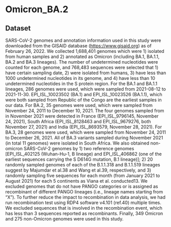 # Omicron_BA.2

## Dataset

SARS-CoV-2 genomes and annotation information used in this study were downloaded from the GISAID database (https://www.gisaid.org) as of February 26, 2022. We collected 1,688,401 genomes which were 1) isolated from human samples and 2) annotated as Omicron (including BA.1, BA.1.1, BA.2 and BA.3 lineages). The number of undetermined nucleotides were counted for each genome, and 768,483 sequences were selected that 1) have certain sampling date, 2) were isolated from humans, 3) have less than 1000 undetermined nucleotides in its genome, and 4) have less than 10 undetermined nucleotides in the S protein region. For the BA.1 and BA.1.1 lineages, 286 genomes were used, which were sampled from 2021-08-12 to 2021-11-30. EPI_ISL_10023502 (BA.1) and EPI_ISL_10023526 (BA.1.1), which were both sampled from Republic of the Congo are the earliest samples in our data. For BA.2, 35 genomes were used, which were sampled from November 24, 2011 to December 10, 2021. The four genomes sampled from in November 2021 were detected in France (EPI_ISL_9796145, November 24, 2021), South Africa (EPI_ISL_8128463 and EPI_ISL_9679276, both November 27, 2021) and India (EPI_ISL_8693579, November 28, 2021). For BA.3, 28 genomes were used, which were sampled from November 24, 2011 to December 26, 2021. All of BA.3 variants sampled during November 2021 (in total 11 genomes) were isolated in South Africa. We also obtained non-omicron SARS-CoV-2 genomes by 1) two reference genomes [EPI_ISL_402125 (Wuhan-Hu-1, B lineage) and EPI_ISL_406862 (one of the earliest sequences carrying the S D614G mutation, B.1 lineage)]; 2) 20 randomly sampled genomes of each of the B.1.1.318 and B.1.1.519 lineages suggest by Majumdar et al.38 and Wang et al.39, respectively, and 3) randomly sampling five sequences for each month (from January 2021 to August 2021) for each 5 continents as Viana et al. conducted13. We excluded genomes that do not have PANGO categories or is assigned as recombinant of different PANGO lineages (i.e., lineage names starting from “X”). To further reduce the impact to recombination in data analysis, we had run recombination test using RDP4 software v4.101 (ref.40) multiple times. We excluded sequences that is involved in the recombination event, which has less than 3 sequences reported as recombinants. Finally, 349 Omicron and 275 non-Omicron genomes were used in this study.

